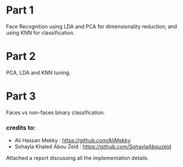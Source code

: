 # Part 1
Face Recognition using LDA and PCA for dimensionality reduction, and using KNN for classification.

# Part 2
PCA, LDA and KNN tuning.

# Part 3
Faces vs non-faces binary classification.


### credits to:
- Ali Hassan Mekky : https://github.com/AliMekky
- Sohayla Khaled Abou Zeid : https://github.com/SohaylaAbouzeid

Attached a report discussing all the implementation details.




